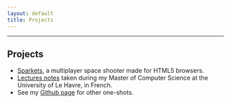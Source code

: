 ```yaml
---
layout: default
title: Projects
---
```


<hr class="bar">

## Projects

+ [Sparkets][], a multiplayer space shooter made for HTML5 browsers.
+ [Lectures notes][] taken during my Master of Computer Science at the
University of Le Havre, in French.
+ See my [Github page][] for other one-shots.

[Sparkets]: http://github.com/fmdkdd/sparkets
[Lectures Notes]: http://fmdkdd.free.fr/
[Github page]: http://github.com/fmdkdd
